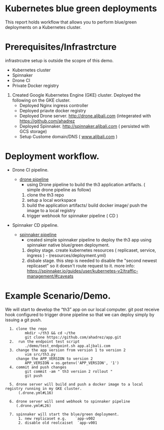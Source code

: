 # Kubernetes blue green deployments 

This report holds workflow that allows you to perform blue/green deployments on a Kubernetes cluster.

# Prerequisites/Infrastrcture 
infrastrcutre setup is outside the scopre of this demo. 

- Kubernetes cluster 
- Spinnaker 
- Drone CI
- Private Docker registry

1. Created Google Kubernetes Engine (GKE) cluster. 
Deployed the following on the GKE cluster. 
   - Deployed Nginx ingress controller
   - Deployed priavte docker registry
   - Deployed Drone server. http://drone.aljbali.com   (integerated with https://github.com/ahadrez
   - Deployed Spinnaker. http://spinnaker.aljbali.com  (  persisted with  GCS storage) 
   - Setup Custome domain/DNS ( www.aljbali.com ) 
   
 
# Deployment workflow. 

- Drone CI pipeline.
   *  [drone pipeline](.drone.yml) 
      -  using Drone pipeline to build the th3 application artifacts. ( simple drone pipeline as follow) 
      1. clone the th3 repo
      2. setup a local workspace
      3. build the application artifacts/ build docker image/ push the image to a local registry
      4. trigger webhook for spinnaker pipeline ( CD ) 
  
-  Spinnaker CD pipeline. 
   *  [spinnaker pipeline](resources/spinnaker-pipeline.json) 
      - created simple spinnaker pipeline to deploy the th3 app using spinnaker native blue/green deployment.
      1. deploy stage.  create kubernetes resources ( replicaset, service, ingress ) - (resources/deployment.yml) 
      2. disbale stage. this step is needed to disable the "second newest replicaset"  so it doesn't route request to it. 
         more info: https://spinnaker.io/guides/user/kubernetes-v2/traffic-management/#caveats
    
# Example Scenario/Demo. 
We will start to develop the  “th3” app on our local computer. git post receive hook configured to trigger drone pipeline  so that we can deploy simply by issuing a git push.


      1. clone the repo 
             mkdir ~/th3 && cd ~/the
             git clone https://github.com/ahadrez/app.git
      2.  run the endpoint test script 
             ./demo/test_endpoint.sh app.aljbali.com
      3. change the app version from version 1 to version 2
             vim src/th3.py
         change the APP_VERSION to version 2
             APP_VERSION = os.getenv('APP_VERSION', '1')
      4. commit and push changes 
             git commit -am " th3 version 2 rollout "
             git push 
       
      5. drone server will build and push a docker image to a local registry running in my GKE cluster. 
          (.drone.yml#L16)
      
      6. drone server will send webhook to spinnaker pipeline 
         (.drone.yml#L26) 
      
      7. spinnaker will start the blue/green deployment. 
          1. new replicaset e.g.    `app-v002 
          2. disable old reolcaiset  `app-v001
          
      
     

         

